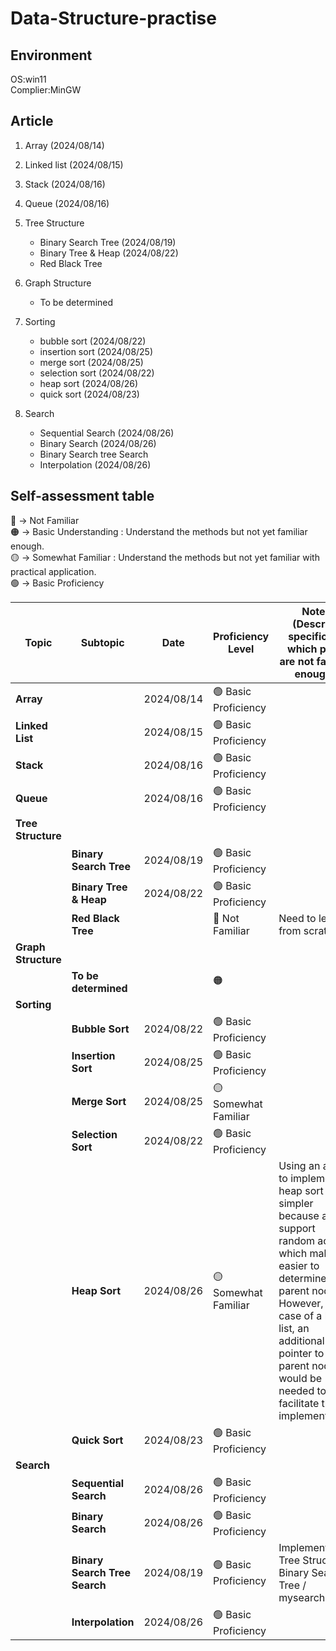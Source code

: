 # Data-Structure-practise
## Environment
OS:win11  
Complier:MinGW  


## Article 
1. Array (2024/08/14) 
2. Linked list (2024/08/15) 
3. Stack (2024/08/16) 
4. Queue (2024/08/16) 
5. Tree Structure  
    * Binary Search Tree  (2024/08/19) 
    * Binary Tree & Heap  (2024/08/22) 
    * Red Black Tree 
6. Graph Structure 
    * To be determined
7. Sorting
    * bubble sort (2024/08/22) 
    * insertion sort (2024/08/25) 
    * merge sort  (2024/08/25)
    * selection sort (2024/08/22) 
    * heap sort  (2024/08/26)
    * quick sort (2024/08/23) 

8. Search
    * Sequential Search (2024/08/26)
    * Binary Search (2024/08/26)
    * Binary Search tree Search
    * Interpolation (2024/08/26)


##  Self-assessment table 

🔴 -> Not Familiar      
🟠 -> Basic Understanding :  Understand the methods but not yet familiar enough.  
🟡 -> Somewhat Familiar   :  Understand the methods but not yet familiar with practical application.    
🟢 -> Basic Proficiency   




| Topic              | Subtopic                        | Date         | Proficiency Level       | Notes  (Describe specifically which parts are not familiar enough )                                 |
|--------------------|---------------------------------|--------------| -----------------------|------------------------------------------|
| **Array**          |                                 | 2024/08/14   | 🟢 Basic Proficiency   |                                          |
| **Linked List**    |                                 | 2024/08/15   | 🟢 Basic Proficiency   |                                          |
| **Stack**          |                                 | 2024/08/16   | 🟢 Basic Proficiency   |                                          |
| **Queue**          |                                 | 2024/08/16   | 🟢 Basic Proficiency   |                                          |
| **Tree Structure** |                                 |              |                         |                                          |
|                    | **Binary Search Tree**          | 2024/08/19   | 🟢 Basic Proficiency   |                                          |
|                    | **Binary Tree & Heap**          | 2024/08/22   | 🟢 Basic Proficiency   |                                          |
|                    | **Red Black Tree**              |              | 🔴 Not Familiar        | Need to learn from scratch               |
| **Graph Structure**|                                 |              |                         |                                          |
|                    | **To be determined**            |              | 🟠                     |                                          |
| **Sorting**        |                                 |              |                         |                                          |
|                    | **Bubble Sort**                 | 2024/08/22   | 🟢 Basic Proficiency   |                                          |
|                    | **Insertion Sort**              | 2024/08/25   | 🟢 Basic Proficiency   |                                           |
|                    | **Merge Sort**                  | 2024/08/25   | 🟡 Somewhat Familiar   |                       |
|                    | **Selection Sort**              | 2024/08/22   | 🟢 Basic Proficiency   |                                          |
|                    | **Heap Sort**                   | 2024/08/26   | 🟡 Somewhat Familiar   |Using an array to implement heap sort is simpler because arrays support random access, which makes it easier to determine parent nodes. However, in the case of a linked list, an additional pointer to the parent node would be needed to facilitate the implementation.|
|                    | **Quick Sort**                  | 2024/08/23   |🟢 Basic Proficiency   |                                          |
| **Search**         |                                 |              |                         |                                         |
|                    | **Sequential Search**           | 2024/08/26   |🟢 Basic Proficiency   |                                         |
|                    | **Binary Search**               | 2024/08/26   |🟢 Basic Proficiency   |                                         |
|                    | **Binary Search Tree Search**   | 2024/08/19   |🟢 Basic Proficiency   |Implemented in Tree Structure / Binary Search Tree / mysearch.c               |
|                    | **Interpolation**               | 2024/08/26   |🟢 Basic Proficiency   |                                         |

